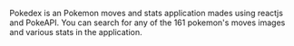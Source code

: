 Pokedex is an Pokemon moves and  stats application mades using reactjs and PokeAPI.
You can search for any of the 161 pokemon's moves images and various stats in the application.
